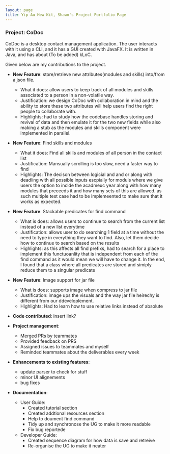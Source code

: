 ```yaml
---
layout: page
title: Yip-Au Hew Kit, Shawn's Project Portfolio Page
---
```


### Project: CoDoc

CoDoc is a desktop contact management application. The user interacts with it using a CLI, and it has a GUI created with JavaFX. It is written in Java, and has about (To be added) kLoC.

Given below are my contributions to the project.

* **New Feature**: store/retrieve new attributes(modules and skills) into/from a json file. 
    * What it does: allow users to keep track of all modules and skills associated to a person in a non-volatile way.
    * Justification: we design CoDoc with collaboration in mind and the ability to store these two attributes will help users find the right people to collaborate with.
    * Highlights: had to study how the codebase handles storing and revival of data and then emulate it for the two new fields while also making a stub as the modules and skills component were implemented in parallel.
* **New Feature**: Find skills and modules
    * What it does: Find all skills and modules of all person in the contact list
    * Justification: Mansually scrolling is too slow, need a faster way to find
    * Highlights: The decison between logicial and and or along with deadling with all possible inputs escpially for moduls where we give users the option to inclde the acadmeuc year along with how many modules that preceeds it and how many sets of this are allowed. as such multiple test case had to be implemeented to make sure that it works as expected.
* **New Feature**: Stackable predicates for find command
    * What is does: allows users to continue to search from the current list instead of a new list everytime
    * Justification: allows user to do searching 1 field at a time without the need to type in everything they want to find. Also, let them decide how to continue to search based on the results
    * Highlights: as this affects all find prefixs, had to search for a place to implement this functuoanlity that is independent from each of the find command as it would mean we will have to change it. In the end, I found that a class where all predicates are stored and simiply reduce them to a singular predicate
* **New Feature**: Image support for jar file
    * What is does: supports image when compress to jar file
    * Justification: image ups the visuals and the way jar file heirechy is different from our ddeveloplement.
    * Highlights: Had to learn how to use relative links instead of absolute

* **Code contributed**: insert link?

* **Project management**:
    * Merged PRs by teammates
    * Provided feedback on PRS
    * Assigned issues to teammates and myself
    * Reminded teammates about the deliverables every week

* **Enhancements to existing features**:
    * update parser to check for stuff
    * minor UI alignements
    * bug fixes

* **Documentation**:
    * User Guide:
        * Created tutorial section
        * Created addtional resources section
        * Help to doument find command
        * Tidy up and synchronose the UG to make it more readable
        * Fix bug reportede
    * Developer Guide:
        * Created sequence diagram for how data is save and retreive
        * Re-organise the UG to make it neater

